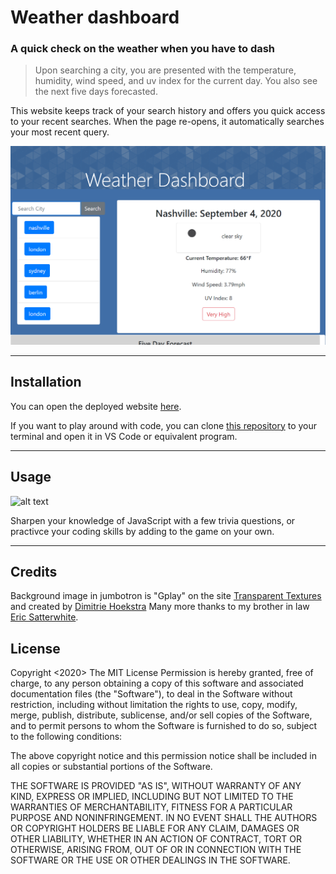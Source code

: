 # Weather dashboard
### A quick check on the weather when you have to dash

> Upon searching a city, you are presented with the temperature, humidity, wind speed, and uv index for the current day. You also see the next five days forecasted.

This website keeps track of your search history and offers you quick access to your recent searches. When the page re-opens, it automatically searches your most recent query. 

![alt text](https://github.com/haleynmyers/weather-dashboard/blob/master/assets/weatherDashboardScreenshot.png "Weather Dashboard Homepage")

*****

## Installation

You can open the deployed website [here](https://haleynmyers.github.io/weather-dashboard/).

If you want to play around with code, you can
clone [this repository](https://github.com/haleynmyers/weather-dashboard) to your terminal and open it in VS Code or equivalent program.

*****

## Usage 

![alt text](https://github.com/haleynmyers/weather-dashboard/blob/master/assets/weatherQueryDemo.gif "Weather query demonstration")

Sharpen your knowledge of JavaScript with a few trivia questions, or practivce your coding skills by adding to the game on your own.
*****


## Credits

Background image in jumbotron is "Gplay" on the site [Transparent Textures](https://www.transparenttextures.com/) and created by [Dimitrie Hoekstra](https://dhesign.com/)
Many more thanks to my brother in law [Eric Satterwhite](https://github.com/erics2783).

## License 
Copyright <2020> <Haley Myers>
The MIT License
Permission is hereby granted, free of charge, to any person obtaining a copy of this software and associated documentation files (the "Software"), to deal in the Software without restriction, including without limitation the rights to use, copy, modify, merge, publish, distribute, sublicense, and/or sell copies of the Software, and to permit persons to whom the Software is furnished to do so, subject to the following conditions:

The above copyright notice and this permission notice shall be included in all copies or substantial portions of the Software.

THE SOFTWARE IS PROVIDED "AS IS", WITHOUT WARRANTY OF ANY KIND, EXPRESS OR IMPLIED, INCLUDING BUT NOT LIMITED TO THE WARRANTIES OF MERCHANTABILITY, FITNESS FOR A PARTICULAR PURPOSE AND NONINFRINGEMENT. IN NO EVENT SHALL THE AUTHORS OR COPYRIGHT HOLDERS BE LIABLE FOR ANY CLAIM, DAMAGES OR OTHER LIABILITY, WHETHER IN AN ACTION OF CONTRACT, TORT OR OTHERWISE, ARISING FROM, OUT OF OR IN CONNECTION WITH THE SOFTWARE OR THE USE OR OTHER DEALINGS IN THE SOFTWARE.
